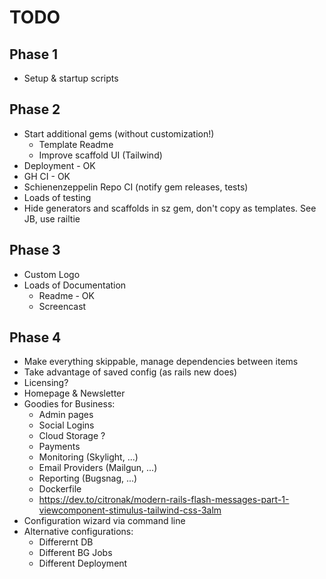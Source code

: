
# TODO

## Phase 1
- Setup & startup scripts
## Phase 2
- Start additional gems (without customization!)
    - Template Readme 
    - Improve scaffold UI (Tailwind)
- Deployment - OK
- GH CI - OK
- Schienenzeppelin Repo CI (notify gem releases, tests)
- Loads of testing
- Hide generators and scaffolds in sz gem, don't copy as templates. See JB, use railtie
## Phase 3
- Custom Logo
- Loads of Documentation
    - Readme - OK
    - Screencast

## Phase 4
- Make everything skippable, manage dependencies between items
- Take advantage of saved config (as rails new does)
- Licensing? 
- Homepage & Newsletter
- Goodies for Business: 
    - Admin pages
    - Social Logins
    - Cloud Storage ?
    - Payments
    - Monitoring (Skylight, ...)
    - Email Providers (Mailgun, ...)
    - Reporting (Bugsnag, ...)
    - Dockerfile
    - https://dev.to/citronak/modern-rails-flash-messages-part-1-viewcomponent-stimulus-tailwind-css-3alm
- Configuration wizard via command line
- Alternative configurations:
    - Differernt DB
    - Different BG Jobs
    - Different Deployment

